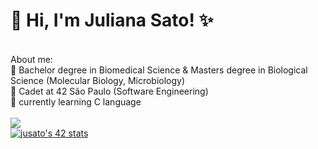 # 👋 Hi, I'm Juliana Sato! ✨
<br>
About me: <br>
🧬 Bachelor degree in Biomedical Science & Masters degree in Biological Science (Molecular Biology, Microbiology) <br>
🌱 Cadet at 42 São Paulo (Software Engineering) <br>
🔭 currently learning C language <br>
<br>
<div> 
  <a href="https://www.linkedin.com/in/juliana-lumi-sato/" target="_blank"><img src="https://img.shields.io/badge/-LinkedIn-%230077B5?style=for-the-badge&logo=linkedin&logoColor=white" target="_blank"></a> 
</div>
<div>
<a href="https://github.com/JaeSeoKim/badge42"><img src="https://badge42.vercel.app/api/v2/cl3as43u0011709jxtjjwqkor/stats?cursusId=21&coalitionId=undefined" alt="jusato's 42 stats" /></a>
</div>
